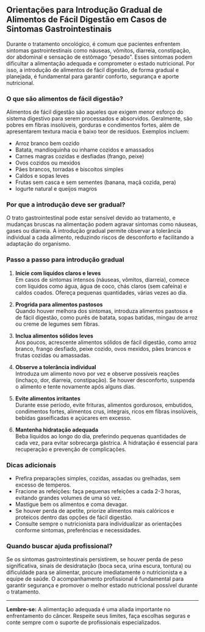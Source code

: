 
## Orientações para Introdução Gradual de Alimentos de Fácil Digestão em Casos de Sintomas Gastrointestinais

Durante o tratamento oncológico, é comum que pacientes enfrentem sintomas gastrointestinais como náuseas, vômitos, diarreia, constipação, dor abdominal e sensação de estômago “pesado”. Esses sintomas podem dificultar a alimentação adequada e comprometer o estado nutricional. Por isso, a introdução de alimentos de fácil digestão, de forma gradual e planejada, é fundamental para garantir conforto, segurança e aporte nutricional.

### O que são alimentos de fácil digestão?

Alimentos de fácil digestão são aqueles que exigem menor esforço do sistema digestivo para serem processados e absorvidos. Geralmente, são pobres em fibras insolúveis, gorduras e condimentos fortes, além de apresentarem textura macia e baixo teor de resíduos. Exemplos incluem:

- Arroz branco bem cozido
- Batata, mandioquinha ou inhame cozidos e amassados
- Carnes magras cozidas e desfiadas (frango, peixe)
- Ovos cozidos ou mexidos
- Pães brancos, torradas e biscoitos simples
- Caldos e sopas leves
- Frutas sem casca e sem sementes (banana, maçã cozida, pera)
- Iogurte natural e queijos magros

### Por que a introdução deve ser gradual?

O trato gastrointestinal pode estar sensível devido ao tratamento, e mudanças bruscas na alimentação podem agravar sintomas como náuseas, gases ou diarreia. A introdução gradual permite observar a tolerância individual a cada alimento, reduzindo riscos de desconforto e facilitando a adaptação do organismo.

### Passo a passo para introdução gradual

1. **Inicie com líquidos claros e leves**  
   Em casos de sintomas intensos (náuseas, vômitos, diarreia), comece com líquidos como água, água de coco, chás claros (sem cafeína) e caldos coados. Ofereça pequenas quantidades, várias vezes ao dia.

2. **Progrida para alimentos pastosos**  
   Quando houver melhora dos sintomas, introduza alimentos pastosos e de fácil digestão, como purês de batata, sopas batidas, mingau de arroz ou creme de legumes sem fibras.

3. **Inclua alimentos sólidos leves**  
   Aos poucos, acrescente alimentos sólidos de fácil digestão, como arroz branco, frango desfiado, peixe cozido, ovos mexidos, pães brancos e frutas cozidas ou amassadas.

4. **Observe a tolerância individual**  
   Introduza um alimento novo por vez e observe possíveis reações (inchaço, dor, diarreia, constipação). Se houver desconforto, suspenda o alimento e tente novamente após alguns dias.

5. **Evite alimentos irritantes**  
   Durante esse período, evite frituras, alimentos gordurosos, embutidos, condimentos fortes, alimentos crus, integrais, ricos em fibras insolúveis, bebidas gaseificadas e açúcares em excesso.

6. **Mantenha hidratação adequada**  
   Beba líquidos ao longo do dia, preferindo pequenas quantidades de cada vez, para evitar sobrecarga gástrica. A hidratação é essencial para recuperação e prevenção de complicações.

### Dicas adicionais

- Prefira preparações simples, cozidas, assadas ou grelhadas, sem excesso de temperos.
- Fracione as refeições: faça pequenas refeições a cada 2-3 horas, evitando grandes volumes de uma só vez.
- Mastigue bem os alimentos e coma devagar.
- Se houver perda de apetite, priorize alimentos mais calóricos e proteicos dentro das opções de fácil digestão.
- Consulte sempre o nutricionista para individualizar as orientações conforme sintomas, preferências e necessidades.

### Quando buscar ajuda profissional?

Se os sintomas gastrointestinais persistirem, se houver perda de peso significativa, sinais de desidratação (boca seca, urina escura, tontura) ou dificuldade para se alimentar, procure imediatamente o nutricionista e a equipe de saúde. O acompanhamento profissional é fundamental para garantir segurança e promover o melhor estado nutricional possível durante o tratamento.

---

**Lembre-se:** A alimentação adequada é uma aliada importante no enfrentamento do câncer. Respeite seus limites, faça escolhas seguras e conte sempre com o suporte de profissionais especializados.
```
